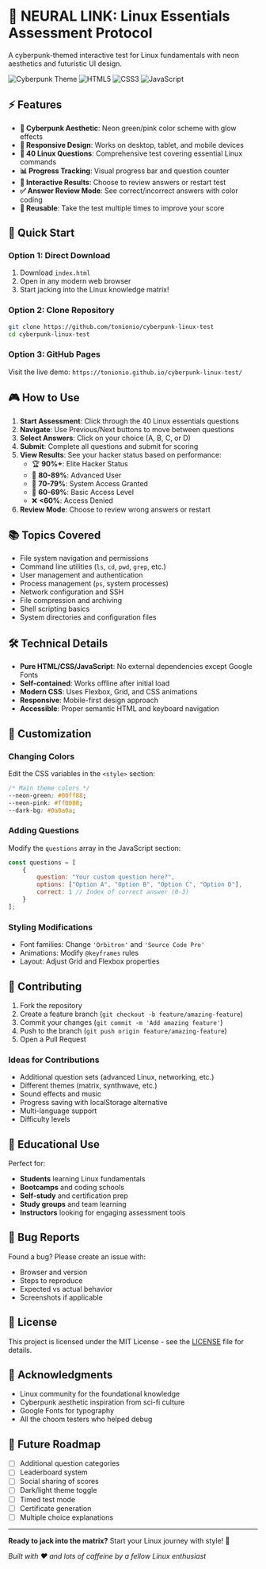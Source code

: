 # 🤖 NEURAL LINK: Linux Essentials Assessment Protocol

A cyberpunk-themed interactive test for Linux fundamentals with neon aesthetics and futuristic UI design.

![Cyberpunk Theme](https://img.shields.io/badge/Theme-Cyberpunk-00ff88?style=for-the-badge&logo=linux)
![HTML5](https://img.shields.io/badge/HTML5-E34F26?style=for-the-badge&logo=html5&logoColor=white)
![CSS3](https://img.shields.io/badge/CSS3-1572B6?style=for-the-badge&logo=css3&logoColor=white)
![JavaScript](https://img.shields.io/badge/JavaScript-F7DF1E?style=for-the-badge&logo=javascript&logoColor=black)

## ⚡ Features

- **🌆 Cyberpunk Aesthetic**: Neon green/pink color scheme with glow effects
- **📱 Responsive Design**: Works on desktop, tablet, and mobile devices
- **🧠 40 Linux Questions**: Comprehensive test covering essential Linux commands
- **📊 Progress Tracking**: Visual progress bar and question counter
- **🎯 Interactive Results**: Choose to review answers or restart test
- **✅ Answer Review Mode**: See correct/incorrect answers with color coding
- **🔄 Reusable**: Take the test multiple times to improve your score

## 🚀 Quick Start

### Option 1: Direct Download
1. Download `index.html`
2. Open in any modern web browser
3. Start jacking into the Linux knowledge matrix!

### Option 2: Clone Repository
```bash
git clone https://github.com/tonionio/cyberpunk-linux-test
cd cyberpunk-linux-test
```

### Option 3: GitHub Pages
Visit the live demo: `https://tonionio.github.io/cyberpunk-linux-test/`

## 🎮 How to Use

1. **Start Assessment**: Click through the 40 Linux essentials questions
2. **Navigate**: Use Previous/Next buttons to move between questions
3. **Select Answers**: Click on your choice (A, B, C, or D)
4. **Submit**: Complete all questions and submit for scoring
5. **View Results**: See your hacker status based on performance:
   - 🏆 **90%+**: Elite Hacker Status
   - 🥈 **80-89%**: Advanced User
   - 🥉 **70-79%**: System Access Granted
   - 📝 **60-69%**: Basic Access Level
   - ❌ **<60%**: Access Denied
6. **Review Mode**: Choose to review wrong answers or restart

## 📚 Topics Covered

- File system navigation and permissions
- Command line utilities (`ls`, `cd`, `pwd`, `grep`, etc.)
- User management and authentication
- Process management (`ps`, system processes)
- Network configuration and SSH
- File compression and archiving
- Shell scripting basics
- System directories and configuration files

## 🛠️ Technical Details

- **Pure HTML/CSS/JavaScript**: No external dependencies except Google Fonts
- **Self-contained**: Works offline after initial load
- **Modern CSS**: Uses Flexbox, Grid, and CSS animations
- **Responsive**: Mobile-first design approach
- **Accessible**: Proper semantic HTML and keyboard navigation

## 🎨 Customization

### Changing Colors
Edit the CSS variables in the `<style>` section:
```css
/* Main theme colors */
--neon-green: #00ff88;
--neon-pink: #ff0088;
--dark-bg: #0a0a0a;
```

### Adding Questions
Modify the `questions` array in the JavaScript section:
```javascript
const questions = [
    {
        question: "Your custom question here?",
        options: ["Option A", "Option B", "Option C", "Option D"],
        correct: 1 // Index of correct answer (0-3)
    }
];
```

### Styling Modifications
- Font families: Change `'Orbitron'` and `'Source Code Pro'`
- Animations: Modify `@keyframes` rules
- Layout: Adjust Grid and Flexbox properties

## 🤝 Contributing

1. Fork the repository
2. Create a feature branch (`git checkout -b feature/amazing-feature`)
3. Commit your changes (`git commit -m 'Add amazing feature'`)
4. Push to the branch (`git push origin feature/amazing-feature`)
5. Open a Pull Request

### Ideas for Contributions
- Additional question sets (advanced Linux, networking, etc.)
- Different themes (matrix, synthwave, etc.)
- Sound effects and music
- Progress saving with localStorage alternative
- Multi-language support
- Difficulty levels

## 📖 Educational Use

Perfect for:
- **Students** learning Linux fundamentals
- **Bootcamps** and coding schools
- **Self-study** and certification prep
- **Study groups** and team learning
- **Instructors** looking for engaging assessment tools

## 🐛 Bug Reports

Found a bug? Please create an issue with:
- Browser and version
- Steps to reproduce
- Expected vs actual behavior
- Screenshots if applicable

## 📄 License

This project is licensed under the MIT License - see the [LICENSE](LICENSE) file for details.

## 🙏 Acknowledgments

- Linux community for the foundational knowledge
- Cyberpunk aesthetic inspiration from sci-fi culture
- Google Fonts for typography
- All the choom testers who helped debug

## 🔮 Future Roadmap

- [ ] Additional question categories
- [ ] Leaderboard system
- [ ] Social sharing of scores
- [ ] Dark/light theme toggle
- [ ] Timed test mode
- [ ] Certificate generation
- [ ] Multiple choice explanations

---

**Ready to jack into the matrix?** Start your Linux journey with style! 🌃

*Built with ❤️ and lots of caffeine by a fellow Linux enthusiast*
